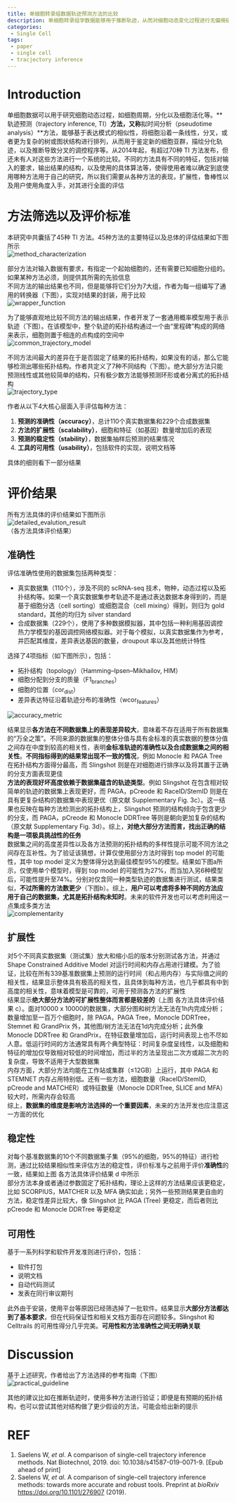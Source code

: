 ```yaml
---
title: 单细胞转录组数据轨迹预测方法的比较
description: 单细胞转录组学数据能够用于推断轨迹，从而对细胞动态变化过程进行无偏倚研究。本文中，作者对45种轨迹预测方法进行了评估，并为研究者选择合适的软件方法提出了实质性的指导意见
categories:
 - Single Cell
tags:
 - paper
 - single cell
 - tracjectory inference
---
```


# Introduction
单细胞数据可以用于研究细胞动态过程，如细胞周期，分化以及细胞活化等。**轨迹预测（trajectory inference, TI）**方法，又称**拟时间分析（pseudotime analysis）**方法，能够基于表达模式的相似性，将细胞沿着一条线性，分叉，或者更为复杂的树或图状结构进行排列，从而用于鉴定新的细胞亚群，描绘分化轨迹，以及推断导致分叉的调控程序等。从2014年起，有超过70种 TI 方法发布，但还未有人对这些方法进行一个系统的比较。不同的方法具有不同的特征，包括对输入的要求，输出结果的结构，以及使用的具体算法等，使得使用者难以确定到底使用哪种方法用于自己的研究，所以我们需要从各种方法的表现，扩展性，鲁棒性以及用户使用角度入手，对其进行全面的评估  
  
# 方法筛选以及评价标准
本研究中共囊括了45种 TI 方法。45种方法的主要特征以及总体的评估结果如下图所示  
![method_characterization](/img/2019-04-26-trajectory-inference-method-comparison/method_characterization.png)  
  
部分方法对输入数据有要求，有指定一个起始细胞的，还有需要已知细胞分组的。如果某种方法必须，则提供其所需的先验信息  
不同方法的输出结果也不同，但是能够将它们分为7大组，作者为每一组编写了通用的转换器（下图），实现对结果的封装，用于比较  
![wrapper_function](/img/2019-04-26-trajectory-inference-method-comparison/wrapper_function.png)  
  
为了能够直观地比较不同方法的输出结果，作者开发了一套通用概率模型用于表示轨迹（下图）。在该模型中，整个轨迹的拓扑结构通过一个由“里程碑”构成的网络来表示，细胞则置于相连的点构成的空间中  
![common_trajectory_model](/img/2019-04-26-trajectory-inference-method-comparison/common_trajectory_model.png)  
  
不同方法间最大的差异在于是否固定了结果的拓扑结构，如果没有的话，那么它能够检测出哪些拓扑结构。作者共定义了7种不同结构（下图）。绝大部分方法只能预测线性或其他较简单的结构，只有极少数方法能够预测环形或者分离式的拓扑结构  
![trajectory_type](/img/2019-04-26-trajectory-inference-method-comparison/trajectory_type.png)  
  
作者从以下4大核心层面入手评估每种方法：  
1. **预测的准确性（accuracy）**，总计110个真实数据集和229个合成数据集  
2. **方法的扩展性（scalability）**，细胞和特征（如基因）数量增加后的表现  
3. **预测的稳定性（stability）**，数据集抽样后预测的结果情况  
4. **工具的可用性（usability）**，包括软件的实现，说明文档等
  
具体的细则看下一部分结果  
  
# 评价结果
所有方法具体的评价结果如下图所示  
![detailed_evalution_result](/img/2019-04-26-trajectory-inference-method-comparison/detailed_evalution_result.png)  
（各方法具体评价结果）  
  
## 准确性  
评估准确性使用的数据集包括两种类型：  
* 真实数据集（110个），涉及不同的 scRNA-seq 技术，物种，动态过程以及拓扑结构等。如果一个真实数据集参考轨迹不是通过表达数据本身得到的，而是基于细胞分选（cell sorting）或细胞混合（cell mixing）得到，则归为 gold standard，其他的均归为 silver standard  
* 合成数据集（229个），使用了多种数据模拟器，其中包括一种利用基因调控热力学模型的基因调控网络模拟器。对于每个模拟，以真实数据集作为参考，并匹配其维度，差异表达基因的数量，droupout 率以及其他统计特性  
  
选择了4项指标（如下图所示），包括：  
* 拓扑结构（topology）（Hamming–Ipsen–Mikhailov, HIM）  
* 细胞分配到分支的质量（F1<sub>branches</sub>）  
* 细胞的位置（cor<sub>dist</sub>）  
* 差异表达特征沿着轨迹分布的准确性（wcor<sub>features</sub>）  
  
![accuracy_metric](/img/2019-04-26-trajectory-inference-method-comparison/accuracy_metric.png)  
  
结果显示**各方法在不同数据集上的表现差异较大**，意味着不存在适用于所有数据集的“万全之策”。不同来源的数据集的整体分值与具有金标准的真实数据的整体分值之间存在中度到较高的相关性，表明**金标准轨迹的准确性以及合成数据集之间的相关性**。**不同指标得到的结果常出现不一致的情况**，例如 Monocle 和 PAGA Tree 在拓扑结构方面得分最高，而 Slingshot 则是在对细胞进行排序以及将其置于正确的分支方面表现更佳  
**方法的表现好坏高度依赖于数据集蕴含的轨迹类型**。例如 Slingshot 在包含相对较简单的轨迹的数据集上表现更好，而 PAGA，pCreode 和 RaceID/StemID 则是在具有更复杂结构的数据集中表现更优（原文献 Supplementary Fig. 3c）。这一结果也反映在每种方法检测出的拓扑结构上，Slingshot 预测的结构倾向于包含更少的分支，而 PAGA，pCreode 和 Monocle DDRTree 等则是朝向更加复杂的结构（原文献 Supplementary Fig. 3d）。综上，**对绝大部分方法而言，找出正确的结构是一项极具挑战性的任务**  
数据集之间的高度差异性以及各方法预测的拓扑结构的多样性提示可能不同方法之间存在互补性。为了验证该猜想，计算仅使用部分方法时得到 top model 的可能性，其中 top model 定义为整体得分达到最佳模型95%的模型。结果如下图a所示，仅使用单个模型时，得到 top model 的可能性为27%，而当加入另6种模型后，可能性提升至74%。分别对仅含同一种类型轨迹的数据集进行测试，结果类似，**不过所需的方法数更少**（下图b）。综上，**用户可以考虑将多种不同的方法应用于自己的数据集，尤其是拓扑结构未知时**。未来的软件开发也可以考虑利用这一点集成多类方法  
![complementarity](/img/2019-04-26-trajectory-inference-method-comparison/complementarity.png)  
  
## 扩展性
对5个不同真实数据集（测试集）放大和缩小后的版本分别测试各方法，并通过 Shape Constrained Additive Model 对运行时间和内存占用进行建模。为了验证，比较在所有339基准数据集上预测的运行时间（和占用内存）与实际值之间的相关性，结果显示整体具有极高的相关性，且具体到每种方法，也几乎都具有中到高度的相关性，意味着模型是可靠的，可用于预测各方法的扩展性  
结果显示**绝大部分方法的可扩展性整体而言都是较差的**（上图 各方法具体评价结果 c）。面对10000 x 10000的数据集，大部分图和树方法无法在1h内完成分析；数量增加至一百万个细胞时，除 PAGA，PAGA Tree，Monocle DDRTree，Stemnet 和 GrandPrix 外，其他图/树方法无法在1d内完成分析；此外像 Monocle DDRTree 和 GrandPrix，在特征数量增加后，运行时间表现上也不尽如人意。低运行时间的方法通常具有两个典型特征：时间复杂度呈线性，以及细胞和特征的增加仅导致相对较低的时间增加，而过半的方法呈现出二次方或超二次方的复杂度，导致不适用于大型数据集  
内存方面，大部分方法均能在工作站或集群（≤12GB）上运行，其中 PAGA 和 STEMNET 内存占用特别低。还有一些方法，细胞数量（RaceID/StemID, pCreode and MATCHER）或特征数量（Monocle DDRTree, SLICE and MFA）较大时，所需内存会较高  
综上，**数据集的维度是影响方法选择的一个重要因素**，未来的方法开发也应注意这一方面的优化  
  
## 稳定性
对每个基准数据集的10个不同数据集子集（95%的细胞，95%的特征）进行检测，通过比较结果相似性来评估方法的稳定性，评价标准与之前用于评价**准确性**的一致，结果如上图 各方法具体评价结果 d 中所示  
部分方法本身或者通过参数固定了拓扑结构，理论上这样的方法结果应该更稳定，比如 SCORPIUS，MATCHER 以及 MFA 确实如此；另外一些预测结果更自由的方法，稳定性差异比较大，像 Slingshot 比 PAGA (Tree) 更稳定，而后者则比 pCreode 和 Monocle DDRTree 等更稳定  
  
## 可用性  
基于一系列科学和软件开发准则进行评价，包括：  
* 软件打包  
* 说明文档  
* 自动代码测试  
* 发表在同行审议期刊  
  
此外由于安装，使用平台等原因已经筛选掉了一批软件。结果显示**大部分方法都达到了基本要求**，但在代码保证性和相关文档方面存在问题较多。Slingshot 和 Celltrails 的可用性得分几乎完美。**可用性和方法准确性之间无明确关联**  
  
# Discussion
基于上述研究，作者给出了方法选择的参考指南（下图）  
![practical_guideline](/img/2019-04-26-trajectory-inference-method-comparison/practical_guideline.png)  
  
其他的建议比如在推断轨迹时，使用多种方法进行验证；即便是有预期的拓扑结构，也可以尝试其他对结构做了更少假设的方法，可能会给出新的提示  
  
# REF
1. Saelens W, *et al*. A comparison of single-cell trajectory inference methods. Nat Biotechnol, 2019. doi: 10.1038/s41587-019-0071-9. [Epub ahead of print]  
2. Saelens W, *et al*. A comparison of single-cell trajectory inference methods: towards more accurate and robust tools. Preprint at *bioRxiv* https://doi.org/10.1101/276907 (2019). 
